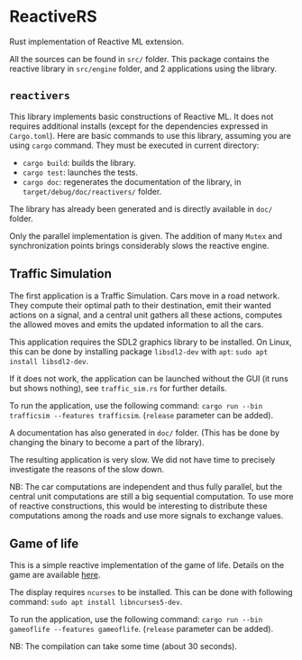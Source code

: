 # ReactiveRS

Rust implementation of Reactive ML extension.

All the sources can be found in `src/` folder.
This package contains the reactive library in `src/engine` folder,
and 2 applications using the library.

## `reactivers`
This library implements basic constructions of Reactive ML.
It does not requires additional installs (except for
the dependencies expressed in `Cargo.toml`).
Here are basic commands to use this library, assuming you
are using `cargo` command. They must be executed in current
directory:
- `cargo build`: builds the library.
- `cargo test`: launches the tests.
- `cargo doc`: regenerates the documentation of the library,
in `target/debug/doc/reactivers/` folder.

The library has already been generated and is directly
available in `doc/` folder.

Only the parallel implementation is given.
The addition of many `Mutex` and synchronization points
brings considerably slows the reactive engine.

## Traffic Simulation
The first application is a Traffic Simulation.
Cars move in a road network. They compute their optimal path
to their destination, emit their wanted actions on a signal, and a central
unit gathers all these actions, computes the allowed moves
and emits the updated information to all the cars.

This application requires the SDL2 graphics library to be installed.
On Linux, this can be done by installing package `libsdl2-dev`
with `apt`: `sudo apt install libsdl2-dev`.

If it does not work, the application can be launched without 
the GUI (it runs but shows nothing), see `traffic_sim.rs` for
further details.

To run the application, use the following command:
`cargo run --bin trafficsim --features trafficsim`.
(`release` parameter can be added).

A documentation has also generated in `doc/` folder.
(This has be done by changing the binary 
to become a part of the library).

The resulting application is very slow. We did not have time
to precisely investigate the reasons of the slow down.

NB:
The car computations are independent and thus fully parallel,
but the central unit computations are still a big sequential
computation. To use more of reactive constructions, this would
be interesting to distribute these computations among the roads
and use more signals to exchange values.

## Game of life

This is a simple reactive implementation of the game of life.
Details on the game are available 
[here](https://en.wikipedia.org/wiki/Conway%27s_Game_of_Life).

The display requires `ncurses` to be installed.
This can be done with following command:
`sudo apt install libncurses5-dev`.

To run the application, use the following command:
`cargo run --bin gameoflife --features gameoflife`.
(`release` parameter can be added).

NB: The compilation can take some time (about 30 seconds).
